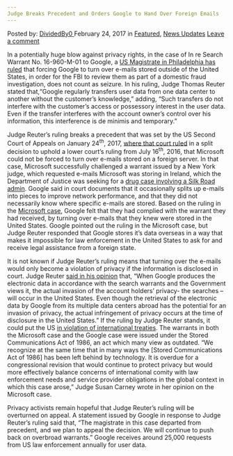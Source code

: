 ```yaml
---
Judge Breaks Precedent and Orders Google to Hand Over Foreign Emails
---
```

<article class="post-listing post-18317 post type-post status-publish format-standard has-post-thumbnail hentry category-deepdot-news category-news-updates tag-breaks tag-emails tag-foreign tag-google tag-hand tag-judge tag-orders tag-precedent">
    <div class="post-inner">
    <p class="post-meta">
    <span>Posted by: <a href="https://www.deepdotweb.com/author/dividedby0/" title="">DividedBy0 </a></span>
    <span>February 24, 2017</span>
    <span>in <a href="https://www.deepdotweb.com/category/deepdot-news/" rel="category tag">Featured</a>, <a href="https://www.deepdotweb.com/category/news-updates/" rel="category tag">News Updates</a></span>
    <span><a href="https://www.deepdotweb.com/2017/02/24/judge-breaks-precedent-orders-google-hand-foreign-emails/#respond">Leave a comment</a></span>
    </p>
    <div class="clear"></div>
    <div class="entry">
    <p>In a potentially huge blow against privacy rights, in the case of In re Search Warrant No. 16-960-M-01 to Google, a <a href="http://www.reuters.com/article/us-google-usa-warrant-idUSKBN15J0ON">US Magistrate in Philadelphia has ruled</a> that forcing Google to turn over e-mails stored outside of the United States, in order for the FBI to review them as part of a domestic fraud investigation, does not count as seizure. In his ruling, Judge Thomas Reuter stated that,“Google regularly transfers user data from one data center to another without the customer&#8217;s knowledge,” adding, “Such transfers do not interfere with the customer’s access or possessory interest in the user data. Even if the transfer interferes with the account owner&#8217;s control over his information, this interference is de minimis and temporary.”</p>
    <p>Judge Reuter’s ruling breaks a precedent that was set by the US Second Court of Appeals on January 24<sup>th</sup>, 2017, <a href="https://techcrunch.com/2017/01/24/court-wont-reconsider-doj-argument-in-microsoft-customer-data-case/">where that court ruled</a> in a split decision to uphold a lower court’s ruling from July 16<sup>th</sup>, 2016, that Microsoft could not be forced to turn over e-mails stored on a foreign server. In that case, Microsoft successfully challenged a warrant issued by a New York judge, which requested e-mails Microsoft was storing in Ireland, which the Department of Justice was seeking for a <a href="https://www.deepdotweb.com/2016/06/29/irishman-fighting-extradition-u-s-part-silk-road/">drug case involving a Silk Road admin</a>. Google said in court documents that it occasionally splits up e-mails into pieces to improve network performance, and that they did not necessarily know where specific e-mails are stored. Based on the ruling in the <a href="https://www.deepdotweb.com/2016/07/21/court-rules-government-cant-access-international-data/">Microsoft case</a>, Google felt that they had complied with the warrant they had received, by turning over e-mails that they knew were stored in the United States. Google pointed out the ruling in the Microsoft case, but Judge Reuter responded that Google stores it’s data overseas in a way that makes it impossible for law enforcement in the United States to ask for and receive legal assistance from a foreign state.</p>
    <p>It is not known if Judge Reuter’s ruling means that turning over the e-mails would only become a violation of privacy if the information is disclosed in court. Judge Reuter <a href="https://www.washingtonpost.com/news/volokh-conspiracy/wp/2017/02/03/google-must-turn-over-foreign-stored-e-mails-pursuant-to-a-warrant-court-rules/">said in his opinion</a> that, “When Google produces the electronic data in accordance with the search warrants and the Government views it, the actual invasion of the account holders’ privacy- the searches – will occur in the United States. Even though the retrieval of the electronic data by Google from its multiple data centers abroad has the potential for an invasion of privacy, the actual infringement of privacy occurs at the time of disclosure in the United States.” If the ruling by Judge Reuter stands, it could put the US <a href="https://gizmodo.com/judge-breaks-precedent-orders-google-to-give-foreign-e-1792003911">in violation of international treaties</a>. The warrants in both the Microsoft case and the Google case were issued under the Stored Communications Act of 1986, an act which many view as outdated. “We recognize at the same time that in many ways the [Stored Communications Act of 1986] has been left behind by technology. It is overdue for a congressional revision that would continue to protect privacy but would more effectively balance concerns of international comity with law enforcement needs and service provider obligations in the global context in which this case arose,” Judge Susan Carney wrote in her opinion on the Microsoft case.</p>
    <p>Privacy activists remain hopeful that Judge Reuter’s ruling will be overturned on appeal. A statement issued by Google in response to Judge Reuter’s ruling said that, “The magistrate in this case departed from precedent, and we plan to appeal the decision. <a id="post-18317-article-text"></a>We will continue to push back on overbroad warrants.” Google receives around 25,000 requests from US law enforcement annually for user data.</p>
    </div>
    <span style="display:none"><a href="https://www.deepdotweb.com/tag/breaks/" rel="tag">breaks</a> <a href="https://www.deepdotweb.com/tag/emails/" rel="tag">emails</a> <a href="https://www.deepdotweb.com/tag/foreign/" rel="tag">foreign</a> <a href="https://www.deepdotweb.com/tag/google/" rel="tag">google</a> <a href="https://www.deepdotweb.com/tag/hand/" rel="tag">hand</a> <a href="https://www.deepdotweb.com/tag/judge/" rel="tag">judge</a> <a href="https://www.deepdotweb.com/tag/orders/" rel="tag">orders</a> <a href="https://www.deepdotweb.com/tag/precedent/" rel="tag">precedent</a></span> <span style="display:none" class="updated">2017-02-24</span>
    <div style="display:none" class="vcard author" itemprop="author" itemscope itemtype="http://schema.org/Person"><strong class="fn" itemprop="name"><a href="https://www.deepdotweb.com/author/dividedby0/" title="Posts by DividedBy0" rel="author">DividedBy0</a></strong></div>
    </div>
</article>

